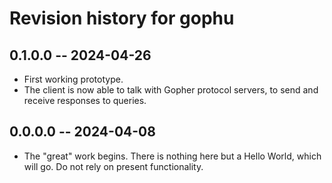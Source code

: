 # Revision history for gophu

## 0.1.0.0 -- 2024-04-26

* First working prototype.
* The client is now able to talk with Gopher protocol servers, to send and
receive responses to queries.

## 0.0.0.0 -- 2024-04-08

* The "great" work begins. There is nothing here but a Hello World, which will
go. Do not rely on present functionality.
